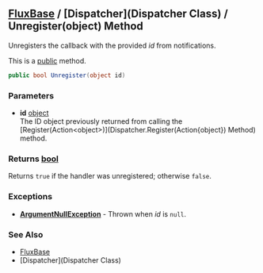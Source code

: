 [FluxBase](index) / [Dispatcher](Dispatcher Class) / Unregister(object) Method
-------------------------------------------------------------------------------

Unregisters the callback with the provided _id_ from notifications.

This is a [public](https://docs.microsoft.com/dotnet/csharp/language-reference/keywords/public) method.

```c#
public bool Unregister(object id)
```

### Parameters
* __id__ [object](https://docs.microsoft.com/dotnet/api/system.object)  
The ID object previously returned from calling the [Register(Action\<object\>)](Dispatcher.Register(Action{object}) Method) method.

### Returns [bool](https://docs.microsoft.com/dotnet/api/system.boolean)
Returns `true` if the handler was unregistered; otherwise `false`.

### Exceptions
* __[ArgumentNullException](https://docs.microsoft.com/dotnet/api/system.argumentnullexception)__ - Thrown when _id_ is `null`.

### See Also
* [FluxBase](index)
* [Dispatcher](Dispatcher Class)